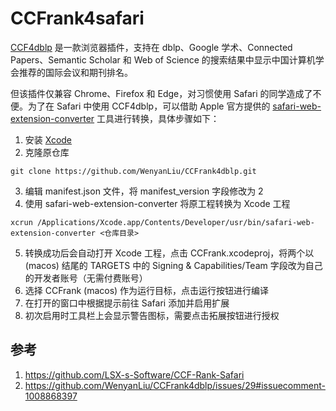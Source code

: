 # CCFrank4safari

[CCF4dblp](https://github.com/WenyanLiu/CCFrank4dblp) 是一款浏览器插件，支持在 dblp、Google 学术、Connected Papers、Semantic Scholar 和 Web of Science 的搜索结果中显示中国计算机学会推荐的国际会议和期刊排名。

但该插件仅兼容 Chrome、Firefox 和 Edge，对习惯使用 Safari 的同学造成了不便。为了在 Safari 中使用 CCF4dblp，可以借助 Apple 官方提供的 [safari-web-extension-converter](https://developer.apple.com/documentation/safariservices/safari_web_extensions/converting_a_web_extension_for_safari) 工具进行转换，具体步骤如下：
1. 安装 [Xcode](https://apps.apple.com/us/app/xcode/id497799835)
2. 克隆原仓库
```shell
git clone https://github.com/WenyanLiu/CCFrank4dblp.git
```
3. 编辑 manifest.json 文件，将 manifest_version 字段修改为 2
4. 使用 safari-web-extension-converter 将原工程转换为 Xcode 工程
```shell
xcrun /Applications/Xcode.app/Contents/Developer/usr/bin/safari-web-extension-converter <仓库目录>
```
5. 转换成功后会自动打开 Xcode 工程，点击 CCFrank.xcodeproj，将两个以 (macos) 结尾的 TARGETS 中的 Signing & Capabilities/Team 字段改为自己的开发者账号（无需付费账号）
6. 选择 CCFrank (macos) 作为运行目标，点击运行按钮进行编译
7. 在打开的窗口中根据提示前往 Safari 添加并启用扩展
8. 初次启用时工具栏上会显示警告图标，需要点击拓展按钮进行授权
## 参考
1. <https://github.com/LSX-s-Software/CCF-Rank-Safari>
2. <https://github.com/WenyanLiu/CCFrank4dblp/issues/29#issuecomment-1008868397>